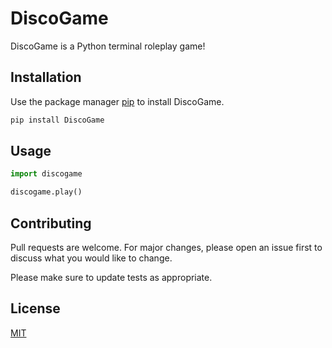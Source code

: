 # DiscoGame

DiscoGame is a Python terminal roleplay game!

## Installation

Use the package manager [pip](https://pip.pypa.io/en/stable/) to install DiscoGame.

```bash
pip install DiscoGame
```

## Usage

```python
import discogame

discogame.play()
```

## Contributing

Pull requests are welcome. For major changes, please open an issue first
to discuss what you would like to change.

Please make sure to update tests as appropriate.

## License

[MIT](https://choosealicense.com/licenses/mit/)